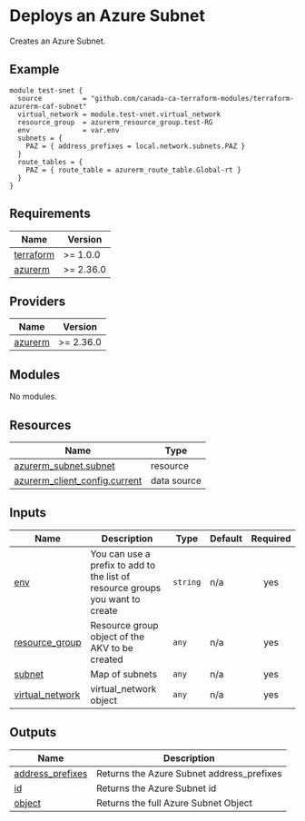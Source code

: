 # Deploys an Azure Subnet

Creates an Azure Subnet.

## Example

```hcl
module test-snet {
  source          = "github.com/canada-ca-terraform-modules/terraform-azurerm-caf-subnet"
  virtual_network = module.test-vnet.virtual_network
  resource_group  = azurerm_resource_group.test-RG
  env             = var.env
  subnets = {
    PAZ = { address_prefixes = local.network.subnets.PAZ }
  }
  route_tables = {
    PAZ = { route_table = azurerm_route_table.Global-rt }
  }
}
```

## Requirements

| Name | Version |
|------|---------|
| <a name="requirement_terraform"></a> [terraform](#requirement\_terraform) | >= 1.0.0 |
| <a name="requirement_azurerm"></a> [azurerm](#requirement\_azurerm) | >= 2.36.0 |

## Providers

| Name | Version |
|------|---------|
| <a name="provider_azurerm"></a> [azurerm](#provider\_azurerm) | >= 2.36.0 |

## Modules

No modules.

## Resources

| Name | Type |
|------|------|
| [azurerm_subnet.subnet](https://registry.terraform.io/providers/hashicorp/azurerm/latest/docs/resources/subnet) | resource |
| [azurerm_client_config.current](https://registry.terraform.io/providers/hashicorp/azurerm/latest/docs/data-sources/client_config) | data source |

## Inputs

| Name | Description | Type | Default | Required |
|------|-------------|------|---------|:--------:|
| <a name="input_env"></a> [env](#input\_env) | You can use a prefix to add to the list of resource groups you want to create | `string` | n/a | yes |
| <a name="input_resource_group"></a> [resource\_group](#input\_resource\_group) | Resource group object of the AKV to be created | `any` | n/a | yes |
| <a name="input_subnet"></a> [subnet](#input\_subnet) | Map of subnets | `any` | n/a | yes |
| <a name="input_virtual_network"></a> [virtual\_network](#input\_virtual\_network) | virtual\_network object | `any` | n/a | yes |

## Outputs

| Name | Description |
|------|-------------|
| <a name="output_address_prefixes"></a> [address\_prefixes](#output\_address\_prefixes) | Returns the Azure Subnet address\_prefixes |
| <a name="output_id"></a> [id](#output\_id) | Returns the Azure Subnet id |
| <a name="output_object"></a> [object](#output\_object) | Returns the full Azure Subnet Object |
